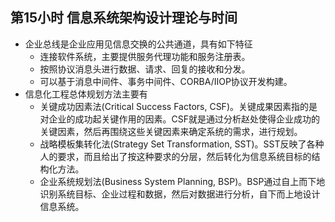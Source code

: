 ## 第15小时 信息系统架构设计理论与时间
- 企业总线是企业应用见信息交换的公共通道，具有如下特征
	- 连接软件系统，主要提供服务代理功能和服务注册表。
	- 按照协议消息头进行数据、请求、回复的接收和分发。
	- 可以基于消息中间件、事务中间件、CORBA/IIOP协议开发构建。
- 信息化工程总体规划方法主要有
	- 关键成功因素法(Critical Success Factors, CSF)。关键成果因素指的是对企业的成功起关键作用的因素。CSF就是通过分析赵处使得企业成功的关键因素，然后再围绕这些关键因素来确定系统的需求，进行规划。
	- 战略模板集转化法(Strategy Set Transformation, SST)。SST反映了各种人的要求，而且给出了按这种要求的分层，然后转化为信息系统目标的结构化方法。
	- 企业系统规划法(Business System Planning, BSP)。BSP通过自上而下地识别系统目标、企业过程和数据，然后对数据进行分析，自下而上地设计信息系统。
